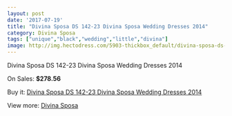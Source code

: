 ```yaml
---
layout: post
date: '2017-07-19'
title: "Divina Sposa DS 142-23 Divina Sposa Wedding Dresses 2014"
category: Divina Sposa
tags: ["unique","black","wedding","little","divina"]
image: http://img.hectodress.com/5903-thickbox_default/divina-sposa-ds-142-23-divina-sposa-wedding-dresses-2014.jpg
---
```

Divina Sposa DS 142-23 Divina Sposa Wedding Dresses 2014

On Sales: **$278.56**
<a href="https://www.hectodress.com/divina-sposa/2897-divina-sposa-ds-142-23-divina-sposa-wedding-dresses-2014.html"><amp-img layout="responsive" width="600" height="600" src="//img.hectodress.com/5903-thickbox_default/divina-sposa-ds-142-23-divina-sposa-wedding-dresses-2014.jpg" alt="Divina Sposa DS 142-23 Divina Sposa Wedding Dresses 2014 0" /></a>
<a href="https://www.hectodress.com/divina-sposa/2897-divina-sposa-ds-142-23-divina-sposa-wedding-dresses-2014.html"><amp-img layout="responsive" width="600" height="600" src="//img.hectodress.com/5904-thickbox_default/divina-sposa-ds-142-23-divina-sposa-wedding-dresses-2014.jpg" alt="Divina Sposa DS 142-23 Divina Sposa Wedding Dresses 2014 1" /></a>

Buy it: [Divina Sposa DS 142-23 Divina Sposa Wedding Dresses 2014](https://www.hectodress.com/divina-sposa/2897-divina-sposa-ds-142-23-divina-sposa-wedding-dresses-2014.html "Divina Sposa DS 142-23 Divina Sposa Wedding Dresses 2014")

View more: [Divina Sposa](https://www.hectodress.com/50-divina-sposa "Divina Sposa")